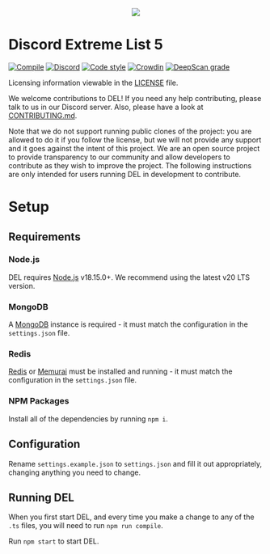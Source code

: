 <p align="center">
  <img src="https://raw.githubusercontent.com/discordextremelist/website/main/assets/Public/img/logo-128px.png" />
</p>

# Discord Extreme List  5

[![Compile](https://github.com/discordextremelist/website/workflows/Compile/badge.svg)](https://github.com/discordextremelist/website/actions?query=workflow%3ACompile)
[![Discord](https://img.shields.io/discord/568567800910839811?color=5865f2&logo=discord&logoColor=white)](https://discord.gg/WeCer3J)
[![Code style](https://img.shields.io/badge/code%20style-prettier-ff69b4?logo=prettier&logoColor=white)](https://prettier.io)
[![Crowdin](https://badges.crowdin.net/delly/localized.svg)](https://translate.discordextremelist.xyz/project/delly)
[![DeepScan grade](https://deepscan.io/api/teams/8370/projects/12889/branches/206397/badge/grade.svg)](https://deepscan.io/dashboard#view=project&tid=8370&pid=12889&bid=206397)

Licensing information viewable in the [LICENSE](https://github.com/discordextremelist/website/blob/main/LICENSE) file.

We welcome contributions to DEL! If you need any help contributing, please talk to us in our Discord server. Also, please have a look at [CONTRIBUTING.md](https://github.com/discordextremelist/website/blob/main/CONTRIBUTING.md).

Note that we do not support running public clones of the project: you are allowed to do it if you follow the license, but we will not provide any support and it goes against the intent of this project. We are an open source project to provide transparency to our community and allow developers to contribute as they wish to improve the project. The following instructions are only intended for users running DEL in development to contribute.

# Setup

## Requirements

### Node.js

DEL requires [Node.js](https://nodejs.org) v18.15.0+. We recommend using the latest v20 LTS version.

### MongoDB

A [MongoDB](https://mongodb.com) instance is required - it must match the configuration in the `settings.json` file.

### Redis

[Redis](https://redis.io) or [Memurai](https://memurai.com) must be installed and running - it must match the configuration in the `settings.json` file.

### NPM Packages
Install all of the dependencies by running `npm i`.

## Configuration

Rename `settings.example.json` to `settings.json` and fill it out appropriately, changing anything you need to change.

## Running DEL

When you first start DEL, and every time you make a change to any of the `.ts` files, you will need to run `npm run compile`.

Run `npm start` to start DEL.

